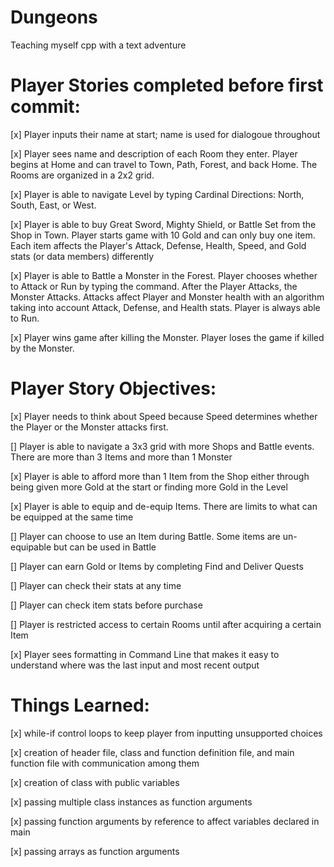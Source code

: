 # Dungeons
Teaching myself cpp with a text adventure

# Player Stories completed before first commit:
[x] Player inputs their name at start; name is used for dialogoue throughout

[x] Player sees name and description of each Room they enter. Player begins at Home and can travel to Town, Path, Forest, and back Home.
The Rooms are organized in a 2x2 grid.

[x] Player is able to navigate Level by typing Cardinal Directions: North, South, East, or West.

[x] Player is able to buy Great Sword, Mighty Shield, or Battle Set from the Shop in Town.
Player starts game with 10 Gold and can only buy one item. Each item affects the Player's Attack, Defense, Health, Speed, and Gold stats (or data members) differently

[x] Player is able to Battle a Monster in the Forest. Player chooses whether to Attack or Run by typing the command. After the Player Attacks, the Monster Attacks.
Attacks affect Player and Monster health with an algorithm taking into account Attack, Defense, and Health stats. Player is always able to Run.

[x] Player wins game after killing the Monster. Player loses the game if killed by the Monster.

# Player Story Objectives:
[x] Player needs to think about Speed because Speed determines whether the Player or the Monster attacks first.

[] Player is able to navigate a 3x3 grid with more Shops and Battle events. There are more than 3 Items and more than 1 Monster

[x] Player is able to afford more than 1 Item from the Shop either through being given more Gold at the start or finding more Gold in the Level

[x] Player is able to equip and de-equip Items. There are limits to what can be equipped at the same time

[] Player can choose to use an Item during Battle. Some items are un-equipable but can be used in Battle

[] Player can earn Gold or Items by completing Find and Deliver Quests

[] Player can check their stats at any time

[] Player can check item stats before purchase

[] Player is restricted access to certain Rooms until after acquiring a certain Item

[x] Player sees formatting in Command Line that makes it easy to understand where was the last input and most recent output

# Things Learned:
[x] while-if control loops to keep player from inputting unsupported choices

[x] creation of header file, class and function definition file, and main function file with communication among them

[x] creation of class with public variables

[x] passing multiple class instances as function arguments

[x] passing function arguments by reference to affect variables declared in main

[x] passing arrays as function arguments

